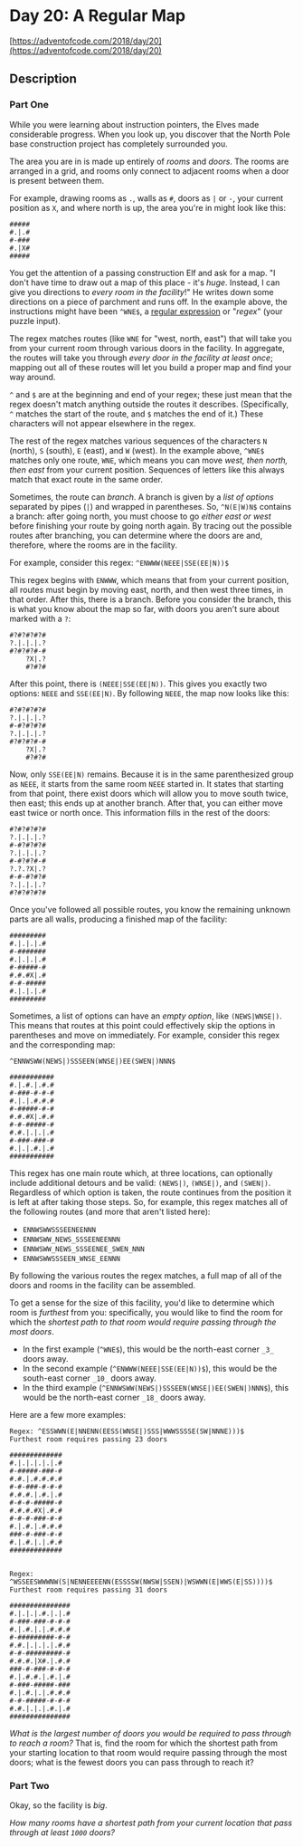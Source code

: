 # Day 20: A Regular Map

[https://adventofcode.com/2018/day/20](https://adventofcode.com/2018/day/20)

## Description

### Part One

While you were learning about instruction pointers, the Elves made considerable progress. When you look up, you discover that the North Pole base construction project has completely surrounded you.

The area you are in is made up entirely of _rooms_ and _doors_. The rooms are arranged in a grid, and rooms only connect to adjacent rooms when a door is present between them.

For example, drawing rooms as `.`, walls as `#`, doors as `|` or `-`, your current position as `X`, and where north is up, the area you're in might look like this:

    #####
    #.|.#
    #-###
    #.|X#
    #####
    

You get the attention of a passing construction Elf and ask for a map. "I don't have time to draw out a map of this place - it's _huge_. Instead, I can give you directions to _every room in the facility_!" He writes down some directions on a piece of parchment and runs off. In the example above, the instructions might have been `^WNE$`, a [regular expression](https://en.wikipedia.org/wiki/Regular_expression) or "_regex_" (your puzzle input).

The regex matches routes (like `WNE` for "west, north, east") that will take you from your current room through various doors in the facility. In aggregate, the routes will take you through _every door in the facility at least once_; mapping out all of these routes will let you build a proper map and find your way around.

`^` and `$` are at the beginning and end of your regex; these just mean that the regex doesn't match anything outside the routes it describes. (Specifically, `^` matches the start of the route, and `$` matches the end of it.) These characters will not appear elsewhere in the regex.

The rest of the regex matches various sequences of the characters `N` (north), `S` (south), `E` (east), and `W` (west). In the example above, `^WNE$` matches only one route, `WNE`, which means you can move _west, then north, then east_ from your current position. Sequences of letters like this always match that exact route in the same order.

Sometimes, the route can _branch_. A branch is given by a _list of options_ separated by pipes (`|`) and wrapped in parentheses. So, `^N(E|W)N$` contains a branch: after going north, you must choose to go _either east or west_ before finishing your route by going north again. By tracing out the possible routes after branching, you can determine where the doors are and, therefore, where the rooms are in the facility.

For example, consider this regex: `^ENWWW(NEEE|SSE(EE|N))$`

This regex begins with `ENWWW`, which means that from your current position, all routes must begin by moving east, north, and then west three times, in that order. After this, there is a branch. Before you consider the branch, this is what you know about the map so far, with doors you aren't sure about marked with a `?`:

    #?#?#?#?#
    ?.|.|.|.?
    #?#?#?#-#
        ?X|.?
        #?#?#
    

After this point, there is `(NEEE|SSE(EE|N))`. This gives you exactly two options: `NEEE` and `SSE(EE|N)`. By following `NEEE`, the map now looks like this:

    #?#?#?#?#
    ?.|.|.|.?
    #-#?#?#?#
    ?.|.|.|.?
    #?#?#?#-#
        ?X|.?
        #?#?#
    

Now, only `SSE(EE|N)` remains. Because it is in the same parenthesized group as `NEEE`, it starts from the same room `NEEE` started in. It states that starting from that point, there exist doors which will allow you to move south twice, then east; this ends up at another branch. After that, you can either move east twice or north once. This information fills in the rest of the doors:

    #?#?#?#?#
    ?.|.|.|.?
    #-#?#?#?#
    ?.|.|.|.?
    #-#?#?#-#
    ?.?.?X|.?
    #-#-#?#?#
    ?.|.|.|.?
    #?#?#?#?#
    

Once you've followed all possible routes, you know the remaining unknown parts are all walls, producing a finished map of the facility:

    #########
    #.|.|.|.#
    #-#######
    #.|.|.|.#
    #-#####-#
    #.#.#X|.#
    #-#-#####
    #.|.|.|.#
    #########
    

Sometimes, a list of options can have an _empty option_, like `(NEWS|WNSE|)`. This means that routes at this point could effectively skip the options in parentheses and move on immediately. For example, consider this regex and the corresponding map:

    ^ENNWSWW(NEWS|)SSSEEN(WNSE|)EE(SWEN|)NNN$
    
    ###########
    #.|.#.|.#.#
    #-###-#-#-#
    #.|.|.#.#.#
    #-#####-#-#
    #.#.#X|.#.#
    #-#-#####-#
    #.#.|.|.|.#
    #-###-###-#
    #.|.|.#.|.#
    ###########
    

This regex has one main route which, at three locations, can optionally include additional detours and be valid: `(NEWS|)`, `(WNSE|)`, and `(SWEN|)`. Regardless of which option is taken, the route continues from the position it is left at after taking those steps. So, for example, this regex matches all of the following routes (and more that aren't listed here):

*   `ENNWSWWSSSEENEENNN`
*   `ENNWSWW_NEWS_SSSEENEENNN`
*   `ENNWSWW_NEWS_SSSEENEE_SWEN_NNN`
*   `ENNWSWWSSSEEN_WNSE_EENNN`

By following the various routes the regex matches, a full map of all of the doors and rooms in the facility can be assembled.

To get a sense for the size of this facility, you'd like to determine which room is _furthest_ from you: specifically, you would like to find the room for which the _shortest path to that room would require passing through the most doors_.

*   In the first example (`^WNE$`), this would be the north-east corner `_3_` doors away.
*   In the second example (`^ENWWW(NEEE|SSE(EE|N))$`), this would be the south-east corner `_10_` doors away.
*   In the third example (`^ENNWSWW(NEWS|)SSSEEN(WNSE|)EE(SWEN|)NNN$`), this would be the north-east corner `_18_` doors away.

Here are a few more examples:

    Regex: ^ESSWWN(E|NNENN(EESS(WNSE|)SSS|WWWSSSSE(SW|NNNE)))$
    Furthest room requires passing 23 doors
    
    #############
    #.|.|.|.|.|.#
    #-#####-###-#
    #.#.|.#.#.#.#
    #-#-###-#-#-#
    #.#.#.|.#.|.#
    #-#-#-#####-#
    #.#.#.#X|.#.#
    #-#-#-###-#-#
    #.|.#.|.#.#.#
    ###-#-###-#-#
    #.|.#.|.|.#.#
    #############
    

    Regex: ^WSSEESWWWNW(S|NENNEEEENN(ESSSSW(NWSW|SSEN)|WSWWN(E|WWS(E|SS))))$
    Furthest room requires passing 31 doors
    
    ###############
    #.|.|.|.#.|.|.#
    #-###-###-#-#-#
    #.|.#.|.|.#.#.#
    #-#########-#-#
    #.#.|.|.|.|.#.#
    #-#-#########-#
    #.#.#.|X#.|.#.#
    ###-#-###-#-#-#
    #.|.#.#.|.#.|.#
    #-###-#####-###
    #.|.#.|.|.#.#.#
    #-#-#####-#-#-#
    #.#.|.|.|.#.|.#
    ###############
    

_What is the largest number of doors you would be required to pass through to reach a room?_ That is, find the room for which the shortest path from your starting location to that room would require passing through the most doors; what is the fewest doors you can pass through to reach it?

### Part Two

Okay, so the facility is <span title="Really, really big. No, bigger than that. Even bigger. Keep going. Move. No, more. Look, we're talking krakens and dreadnoughts for housepets. It was big!"><em>big</em></span>.

_How many rooms have a shortest path from your current location that pass through at least `1000` doors?_

